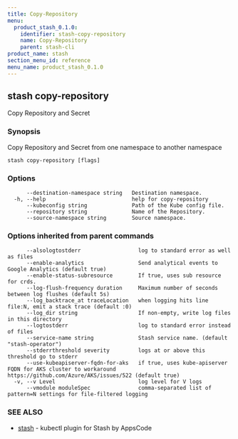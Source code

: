 ```yaml
---
title: Copy-Repository
menu:
  product_stash_0.1.0:
    identifier: stash-copy-repository
    name: Copy-Repository
    parent: stash-cli
product_name: stash
section_menu_id: reference
menu_name: product_stash_0.1.0
---
```

## stash copy-repository

Copy Repository and Secret

### Synopsis

Copy Repository and Secret from one namespace to another namespace

```
stash copy-repository [flags]
```

### Options

```
      --destination-namespace string   Destination namespace.
  -h, --help                           help for copy-repository
      --kubeconfig string              Path of the Kube config file.
      --repository string              Name of the Repository.
      --source-namespace string        Source namespace.
```

### Options inherited from parent commands

```
      --alsologtostderr                  log to standard error as well as files
      --enable-analytics                 Send analytical events to Google Analytics (default true)
      --enable-status-subresource        If true, uses sub resource for crds.
      --log-flush-frequency duration     Maximum number of seconds between log flushes (default 5s)
      --log_backtrace_at traceLocation   when logging hits line file:N, emit a stack trace (default :0)
      --log_dir string                   If non-empty, write log files in this directory
      --logtostderr                      log to standard error instead of files
      --service-name string              Stash service name. (default "stash-operator")
      --stderrthreshold severity         logs at or above this threshold go to stderr
      --use-kubeapiserver-fqdn-for-aks   if true, uses kube-apiserver FQDN for AKS cluster to workaround https://github.com/Azure/AKS/issues/522 (default true)
  -v, --v Level                          log level for V logs
      --vmodule moduleSpec               comma-separated list of pattern=N settings for file-filtered logging
```

### SEE ALSO

* [stash](/docs/reference/stash/stash.md)	 - kubectl plugin for Stash by AppsCode


